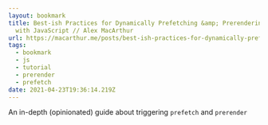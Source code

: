 ```yaml
---
layout: bookmark
title: Best-ish Practices for Dynamically Prefetching &amp; Prerendering Pages
  with JavaScript // Alex MacArthur
url: https://macarthur.me/posts/best-ish-practices-for-dynamically-prefetching-and-prerendering-with-javascript
tags:
  - bookmark
  - js
  - tutorial
  - prerender
  - prefetch
date: 2021-04-23T19:36:14.219Z
---
```

 An in-depth (opinionated) guide about triggering `prefetch` and `prerender`